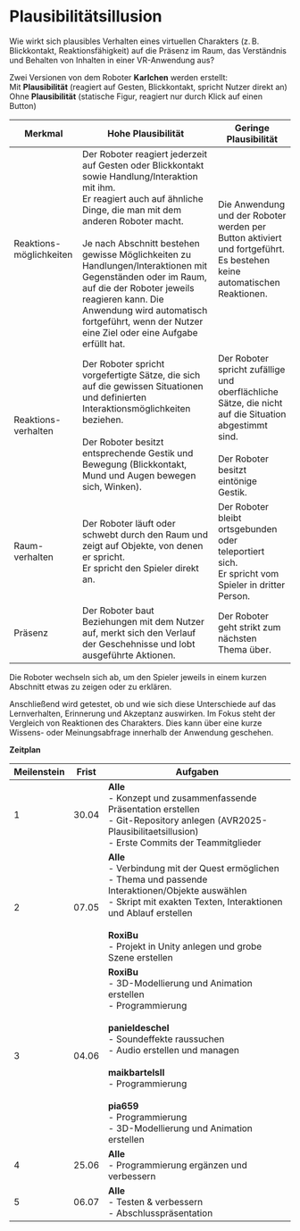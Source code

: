 # Plausibilitätsillusion

Wie wirkt sich plausibles Verhalten eines virtuellen Charakters (z. B. Blickkontakt, Reaktionsfähigkeit) auf die Präsenz im Raum, das Verständnis und Behalten von Inhalten in einer VR-Anwendung aus?

Zwei Versionen von dem Roboter **Karlchen** werden erstellt:  
Mit **Plausibilität** (reagiert auf Gesten, Blickkontakt, spricht Nutzer direkt an)  
Ohne **Plausibilität** (statische Figur, reagiert nur durch Klick auf einen Button)

| **Merkmal**             | **Hohe Plausibilität**                                                                                                                                                                                                                                                                                                                           | **Geringe Plausibilität**                                                                                                                           |
| ----------------------- | ------------------------------------------------------------------------------------------------------------------------------------------------------------------------------------------------------------------------------------------------------------------------------------------------------------------------------------------------ | --------------------------------------------------------------------------------------------------------------------------------------------------- |
| Reaktions-möglichkeiten | Der Roboter reagiert jederzeit auf Gesten oder Blickkontakt sowie Handlung/Interaktion mit ihm.<br/>Er reagiert auch auf ähnliche Dinge, die man mit dem anderen Roboter macht.<br/><br/>Je nach Abschnitt bestehen gewisse Möglichkeiten zu Handlungen/Interaktionen mit Gegenständen oder im Raum, auf die der Roboter jeweils reagieren kann. Die Anwendung wird automatisch fortgeführt, wenn der Nutzer eine Ziel oder eine Aufgabe erfüllt hat. | Die Anwendung und der Roboter werden per Button aktiviert und fortgeführt.<br/>Es bestehen keine automatischen Reaktionen.                          |
| Reaktions-verhalten     | Der Roboter spricht vorgefertigte Sätze, die sich auf die gewissen Situationen und definierten Interaktionsmöglichkeiten beziehen.<br/><br/>Der Roboter besitzt entsprechende Gestik und Bewegung (Blickkontakt, Mund und Augen bewegen sich, Winken).                                                                                           | Der Roboter spricht zufällige und oberflächliche Sätze, die nicht auf die Situation abgestimmt sind.<br/><br/>Der Roboter besitzt eintönige Gestik. |
| Raum-verhalten          | Der Roboter läuft oder schwebt durch den Raum und zeigt auf Objekte, von denen er spricht.<br/>Er spricht den Spieler direkt an.                                                                                                                                                                                                                 | Der Roboter bleibt ortsgebunden oder teleportiert sich.<br/>Er spricht vom Spieler in dritter Person.                                               |
| Präsenz                 | Der Roboter baut Beziehungen mit dem Nutzer auf, merkt sich den Verlauf der Geschehnisse und lobt ausgeführte Aktionen.                                                                                                                                                                                                                          | Der Roboter geht strikt zum nächsten Thema über.                                                                                                    |

Die Roboter wechseln sich ab, um den Spieler jeweils in einem kurzen Abschnitt etwas zu zeigen oder zu erklären.

Anschließend wird getestet, ob und wie sich diese Unterschiede auf das Lernverhalten, Erinnerung und Akzeptanz auswirken. Im Fokus steht der Vergleich von Reaktionen des Charakters.
Dies kann über eine kurze Wissens- oder Meinungsabfrage innerhalb der Anwendung geschehen.

**Zeitplan**

| **Meilenstein** | **Frist**  | **Aufgaben** |
|-------------|--------|----------|
| 1           | 30.04  | **Alle**<br>- Konzept und zusammenfassende Präsentation erstellen<br>- Git-Repository anlegen (AVR2025-Plausibilitaetsillusion)<br>- Erste Commits der Teammitglieder |
| 2           | 07.05  | **Alle**<br>- Verbindung mit der Quest ermöglichen<br>- Thema und passende Interaktionen/Objekte auswählen<br>- Skript mit exakten Texten, Interaktionen und Ablauf erstellen<br><br>**RoxiBu**<br>- Projekt in Unity anlegen und grobe Szene erstellen |
| 3           | 04.06  | **RoxiBu**<br>- 3D-Modellierung und Animation erstellen<br>- Programmierung<br><br>**panieldeschel**<br>- Soundeffekte raussuchen<br>- Audio erstellen und managen<br><br>**maikbartelsII**<br>- Programmierung<br><br>**pia659**<br>- Programmierung<br>- 3D-Modellierung und Animation erstellen |
| 4           | 25.06  | **Alle**<br>- Programmierung ergänzen und verbessern |
| 5           | 06.07  | **Alle**<br>- Testen & verbessern<br>- Abschlusspräsentation |


